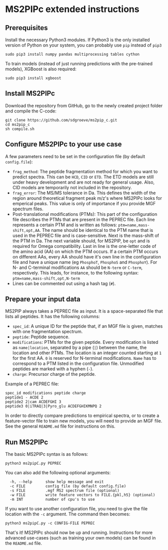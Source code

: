# MS2PIPc extended instructions
## Prerequisites
Install the necessary Python3 modules. If Python3 is the only installed version of Python on your system, you can probably use `pip` instead of `pip3`
```
sudo pip3 install numpy pandas multiprocessing tables cython
```
To train models (instead of just running predictions with the pre-trained models), XGBoost is also required:
```
sudo pip3 install xgboost
```

## Install MS2PIPc
Download the repository from GitHub, go to the newly created project folder and compile the C-code:
```
git clone https://github.com/sdgroeve/ms2pip_c.git
cd ms2pip_c
sh compile.sh
```

## Configure MS2PIPc to your use case
A few parameters need to be set in the configuration file (by default `config.file`):
- `frag_method`: The peptide fragmentation method for which you want to predict spectra. This can be `HCD`, `CID` or `ETD`. The ETD models are still under heavy development and are not ready for general usage. Also, CID models are temporarily not included in the repository.
- `frag_error`: The MS/MS tolerance in Da. This defines the width of the region around theoretical fragment peak m/z's where MS2PIPc looks for emperical peaks. This value is only of importance if you provide MGF spectrum files.
- Post-translational modifications (PTMs): This part of the configuration file describes the PTMs that are present in the PEPREC file. Each line represents a certain PTM and is written as follows: `ptm=name,mass-shift,opt,AA`. The name should be identical to the PTM name that is used in the PEPREC file and is case-sensitive. Next is the mass-shift of the PTM in Da. The next variable should, for MS2PIP, be `opt` and is required for Omega compatibility. Last in line is the one-letter code of the amino acid (AA) on which the PTM occurs. If a certain PTM occurs on different AAs, every AA should have it's own line in the configuration file and have a unique name (eg `PhosphoT`, `PhosphoS` and `PhosphoY`). For N- and C-terminal modifications `AA` should be `N-term` or `C-term`, respectively. This leads, for instance, to the following syntax: `ptm=name,mass-shift,opt,N-term`
- Lines can be commented out using a hash tag (`#`).

## Prepare your input data
MS2PIP always takes a PEPREC file as input. It is a space-separated file that lists all peptides. It has the following columns:
- `spec_id`: A unique ID for the peptide that, if an MGF file is given, matches with one fragmentation spectrum.
- `peptide`: Peptide sequence.
- `modifications`: PTMs for the given peptide. Every modification is listed as `name|location`, separated by a pipe (`|`) between the name, the location and other PTMs. The location is an integer counted starting at `1` for the first AA. `0` is reserved for N-terminal modifications. `Name` has to correspond to a PTM listed in the configuration file. Unmodified peptides are marked with a hyphen (`-`).
- `charge`: Precursor charge of the peptide.

Example of a PEPREC file:
```
spec_id modifications peptide charge
peptide1 - ACDE 2
peptide2 2|cam ACDEFGHI 3
peptide3 0|iTRAQ|3|Pyro_glu ACDEFGHIKMNPQ 2
```

In order to directly compare predictions to empirical spectra, or to create a feature-vector file to train new models, you will need to provide an MGF file. See the general `README.md` file for instructions on this.

## Run MS2PIPc
The basic MS2PIPc syntax is as follows:
```
python3 ms2pipC.py PEPREC
```

You can also add the following optional arguments:
```
  -h, --help      show help message and exit
  -c FILE         config file (by default config.file)
  -s FILE         .mgf MS2 spectrum file (optional)
  -w FILE         write feature vectors to FILE.{pkl,h5} (optional)
  -m INT          number of cpu's to use
```

If you want to use another configuration file, you need to give the file location with the `-c` argument. The command then becomes:
```
python3 ms2pipC.py -c CONFIG-FILE PEPREC
```

That's it! MS2PIPc should now be up and running. Instructions for more advanced use-cases (such as training your own models) can be found in the `README.md` file.
